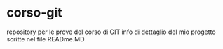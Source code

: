 # corso-git
repository pèr le prove del corso di GIT
info di dettaglio del mio progetto scritte nel file READme.MD
